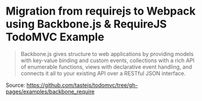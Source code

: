 # Migration from requirejs to Webpack using Backbone.js & RequireJS TodoMVC Example


> Backbone.js gives structure to web applications by providing models with key-value binding and custom events, collections with a rich API of enumerable functions, views with declarative event handling, and connects it all to your existing API over a RESTful JSON interface.

Source: https://github.com/tastejs/todomvc/tree/gh-pages/examples/backbone_require
